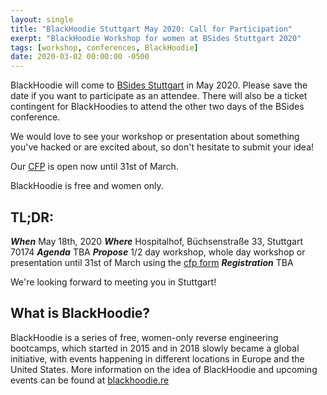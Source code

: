 ```yaml
---
layout: single
title: "BlackHoodie Stuttgart May 2020: Call for Participation"
exerpt: "BlackHoodie Workshop for women at BSides Stuttgart 2020"
tags: [workshop, conferences, BlackHoodie]
date: 2020-03-02 00:00:00 -0500
---
```


BlackHoodie will come to [BSides Stuttgart](https://www.bsidesstuttgart.org/) in May 2020. Please save the date if you want to participate as an attendee.
There will also be a ticket contingent for BlackHoodies to attend the other two days of the BSides conference.

We would love to see your workshop or presentation about something you've hacked or are excited about, so don't hesitate to submit your idea!

Our [CFP](https://docs.google.com/forms/d/e/1FAIpQLSeXe6_rg0-fica5ox5zQ4kZfVb9pR8dIVQQk-Px-VbUPJsqgw/viewform?usp=sf_link) is open now until 31st of March.

BlackHoodie is free and women only.

## TL;DR:   
***When*** May 18th, 2020
***Where*** Hospitalhof, Büchsenstraße 33, Stuttgart 70174
***Agenda*** TBA
***Propose*** 1/2 day workshop, whole day workshop or presentation until 31st of March using the [cfp form](https://docs.google.com/forms/d/e/1FAIpQLSeXe6_rg0-fica5ox5zQ4kZfVb9pR8dIVQQk-Px-VbUPJsqgw/viewform?usp=sf_link)
***Registration*** TBA

We're looking forward to meeting you in Stuttgart!

## What is BlackHoodie?
BlackHoodie is a series of free, women-only reverse engineering bootcamps, which started in 2015 and in 2018 slowly became a global initiative, with events happening in different locations in Europe and the United States. More information on the idea of BlackHoodie and upcoming events can be found at [blackhoodie.re](https://blackhoodie.re)
